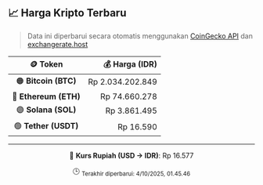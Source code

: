 

<!-- HARGA_KRIPTO -->
## 📈 Harga Kripto Terbaru

> Data ini diperbarui secara otomatis menggunakan [CoinGecko API](https://www.coingecko.com/) dan [exchangerate.host](https://exchangerate.host/)

<div align="center">

| 🪙 Token | 💰 Harga (IDR) |
|:------:|---------------:|
| 🟠 **Bitcoin (BTC)**   | Rp 2.034.202.849 |
| 🔵 **Ethereum (ETH)**  | Rp 74.660.278 |
| 🟣 **Solana (SOL)**    | Rp 3.861.495 |
| 🟢 **Tether (USDT)**   | Rp 16.590 |

---

💱 **Kurs Rupiah (USD → IDR)**: Rp 16.577

🕒 <sub>Terakhir diperbarui: 4/10/2025, 01.45.46</sub>

</div>
<!-- /HARGA_KRIPTO -->